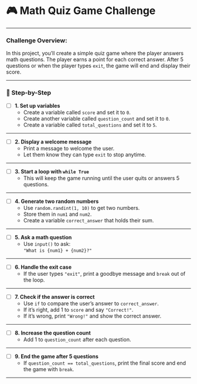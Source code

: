 # 🎮 Math Quiz Game Challenge
---

### **Challenge Overview**:

In this project, you’ll create a simple quiz game where the player answers math questions. The player earns a point for each correct answer. After 5 questions or when the player types `exit`, the game will end and display their score.

---
### 📝 Step-by-Step


- [ ] **1. Set up variables**  
  - Create a variable called `score` and set it to `0`.  
  - Create another variable called `question_count` and set it to `0`.  
  - Create a variable called `total_questions` and set it to `5`.  
---
- [ ] **2. Display a welcome message**  
  - Print a message to welcome the user.  
  - Let them know they can type `exit` to stop anytime.  

---
- [ ] **3. Start a loop with `while True`**  
  - This will keep the game running until the user quits or answers 5 questions.  
---
- [ ] **4. Generate two random numbers**  
  - Use `random.randint(1, 10)` to get two numbers.  
  - Store them in `num1` and `num2`.  
  - Create a variable `correct_answer` that holds their sum.  
---
- [ ] **5. Ask a math question**  
  - Use `input()` to ask:  
    `"What is {num1} + {num2}?"`  
---
- [ ] **6. Handle the exit case**  
  - If the user types `"exit"`, print a goodbye message and `break` out of the loop.  
---
- [ ] **7. Check if the answer is correct**  
  - Use `if` to compare the user’s answer to `correct_answer`.  
  - If it’s right, add 1 to `score` and say `"Correct!"`.  
  - If it’s wrong, print `"Wrong!"` and show the correct answer.  
---
- [ ] **8. Increase the question count**  
  - Add 1 to `question_count` after each question.  
---
- [ ] **9. End the game after 5 questions**  
  - If `question_count == total_questions`, print the final score and end the game with `break`.  
---